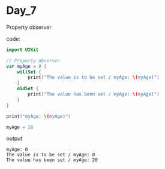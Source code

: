 # Day_7
  Property observer

  code:
```swift
import UIKit

// Property observer
var myAge = 0 {
    willSet {
        print("The value is to be set / myAge: \(myAge)")
    }
    didSet {
        print("The value has been set / myAge: \(myAge)")
    }
}

print("myAge: \(myAge)")

myAge = 20
```

  output
```
myAge: 0
The value is to be set / myAge: 0
The value has been set / myAge: 20
```
